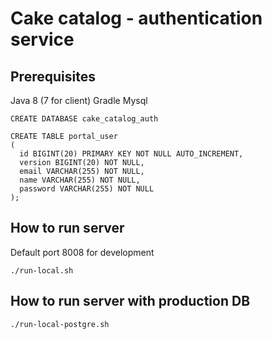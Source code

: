 # Cake catalog - authentication service

## Prerequisites

Java 8 (7 for client)
Gradle
Mysql

```
CREATE DATABASE cake_catalog_auth

CREATE TABLE portal_user
(
  id BIGINT(20) PRIMARY KEY NOT NULL AUTO_INCREMENT,
  version BIGINT(20) NOT NULL,
  email VARCHAR(255) NOT NULL,
  name VARCHAR(255) NOT NULL,
  password VARCHAR(255) NOT NULL
);
```

## How to run server
Default port 8008 for development

```
./run-local.sh
```

## How to run server with production DB
```
./run-local-postgre.sh
```
